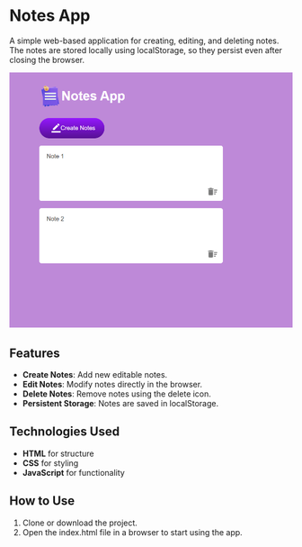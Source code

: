 ﻿# Notes App

A simple web-based application for creating, editing, and deleting notes. The notes are stored locally using localStorage, so they persist even after closing the browser.

![Notes App Screenshot](./images/notes_app_using_html_css_js.png)

## Features

- **Create Notes**: Add new editable notes.
- **Edit Notes**: Modify notes directly in the browser.
- **Delete Notes**: Remove notes using the delete icon.
- **Persistent Storage**: Notes are saved in localStorage.

## Technologies Used

- **HTML** for structure
- **CSS** for styling
- **JavaScript** for functionality

## How to Use

1. Clone or download the project.
2. Open the index.html file in a browser to start using the app.

